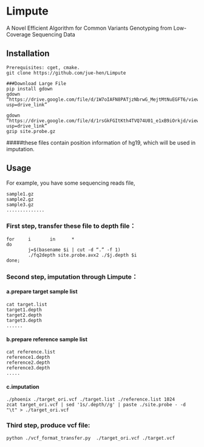 # Limpute
A Novel Efficient Algorithm for Common Variants Genotyping from Low-Coverage Sequencing Data


## Installation
```
Prerequisites: cget, cmake.
git clone https://github.com/jue-hen/Limpute

###Download Large File
pip install gdown
gdown “https://drive.google.com/file/d/1W7oIAFN8PATjzNbrwG_MejtMtNuEGFT6/view?usp=drive_link”

gdown “https://drive.google.com/file/d/1rsGkFGItKth4TVQ74U01_e1xB9iOrkjd/view?usp=drive_link”
gzip site.probe.gz
```
#####these files contain position information of hg19, which will be used in imputation.


## Usage

For example, you have some sequencing reads file,
```
sample1.gz 
sample2.gz
sample3.gz
..............
```

### First step, transfer these file to depth file：
```
for     i       in      *
do
        j=$(basename $i | cut -d “.” -f 1)
        ./fq2depth site.probe.avx2 ./$j.depth $i
done;
```



### Second step, imputation through Limpute：
#### a.prepare target sample list
```
cat target.list
target1.depth
target2.depth
target3.depth
......
```


#### b.prepare reference sample list
```
cat reference.list
reference1.depth
reference2.depth
reference3.depth
.....
```


#### c.imputation
```
./phoenix ./target_ori.vcf ./target.list ./reference.list 1024
zcat target_ori.vcf | sed '1s/.depth//g' | paste ./site.probe - -d "\t" > ./target_ori.vcf
```


### Third step, produce vcf file:
```
python ./vcf_format_transfer.py  ./target_ori.vcf ./target.vcf
```
